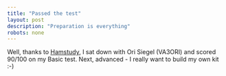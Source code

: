 ```yaml
---
title: "Passed the test"
layout: post
description: "Preparation is everything"
robots: none
---
```


Well, thanks to [Hamstudy](http://www.hamstudy.com), I sat down with Ori Siegel (VA3ORI) and scored 90/100 on my Basic test. Next, advanced - I really want to build my own kit :-)

